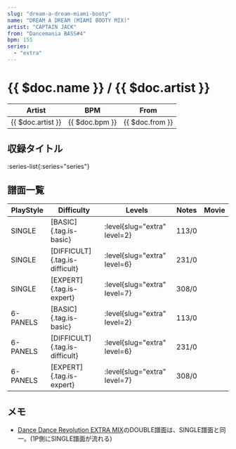 ```yaml
---
slug: "dream-a-dream-miami-booty"
name: "DREAM A DREAM (MIAMI BOOTY MIX)"
artist: "CAPTAIN JACK"
from: "Dancemania BASS#4"
bpm: 155
series:
  - "extra"
---
```


# {{ $doc.name }} / {{ $doc.artist }}

|Artist|BPM|From|
|------|---|----|
|{{ $doc.artist }}|{{ $doc.bpm }}|{{ $doc.from }}|

## 収録タイトル

:series-list{:series="series"}

## 譜面一覧

|PlayStyle|Difficulty|Levels|Notes|Movie|
|---------|----------|------|-----|-----|
|SINGLE|[BASIC]{.tag.is-basic}|<div class="field is-grouped is-grouped-multiline">:level{slug="extra" level=2}</div>|113/0||
|SINGLE|[DIFFICULT]{.tag.is-difficult}|<div class="field is-grouped is-grouped-multiline">:level{slug="extra" level=6}</div>|231/0||
|SINGLE|[EXPERT]{.tag.is-expert}|<div class="field is-grouped is-grouped-multiline">:level{slug="extra" level=7}</div>|308/0||
|6-PANELS|[BASIC]{.tag.is-basic}|<div class="field is-grouped is-grouped-multiline">:level{slug="extra" level=2}</div>|113/0||
|6-PANELS|[DIFFICULT]{.tag.is-difficult}|<div class="field is-grouped is-grouped-multiline">:level{slug="extra" level=6}</div>|231/0||
|6-PANELS|[EXPERT]{.tag.is-expert}|<div class="field is-grouped is-grouped-multiline">:level{slug="extra" level=7}</div>|308/0||

## メモ

- [Dance Dance Revolution EXTRA MIX](/series/extra)のDOUBLE譜面は、SINGLE譜面と同一。(1P側にSINGLE譜面が流れる)
